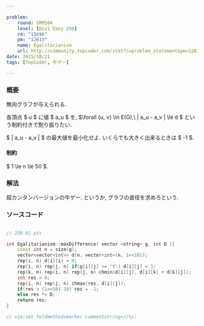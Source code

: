 ```yaml
---

problem:
    round: SRM584
    level: [Div1 Easy 250]
    rd: "15696"
    pm: "12613"
    name: Egalitarianism
    url: http://community.topcoder.com/stat?c=problem_statement&pm=12613&rd=15696
date: 2015/10/21
tags: [TopCoder, 牛ゲー]

---
```


### 概要

無向グラフが与えられる.

各頂点 $ u $ に値 $ a_u $ を, $\forall \{u, v\} \in E(G),\ | a_u - a_v | \le d $ という制約付きで割り振りたい.

$ | a_u - a_v | $ の最大値を最小化せよ.
いくらでも大きく出来るときは $ -1 $.

#### 制約

$ 1 \le n \le 50 $.

### 解法

超カンタンバージョンの牛ゲー.
というか, グラフの直径を求めろという.

### ソースコード

~~~ cpp

// 230.81 pts

int Egalitarianism::maxDifference( vector <string> g, int D ){
    const int n = size(g);
    vector<vector<int>> d(n, vector<int>(n, 1<<10));
    rep(i, n) d[i][i] = 0;
    rep(i, n) rep(j, n) if(g[i][j] == 'Y') d[i][j] = 1;
    rep(k, n) rep(i, n) rep(j, n) chmin(d[i][j], d[i][k] + d[k][j]);
    int res = 0;
    rep(i, n) rep(j, n) chmax(res, d[i][j]);
    if(res > (1<<10)-10) res = -1;
    else res *= D;
    return res;
}

// vim:set foldmethod=marker commentstring=//%s:
~~~

